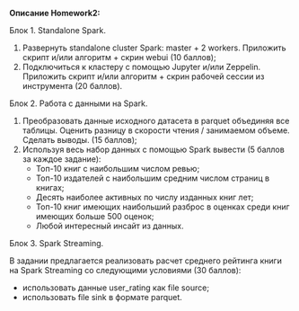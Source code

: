 **Описание Homework2:**

Блок 1. Standalone Spark.
1) Развернуть standalone cluster Spark: master + 2 workers. Приложить скрипт и/или алгоритм + скрин webui (10 баллов);
2) Подключиться к кластеру с помощью Jupyter и/или Zeppelin. Приложить скрипт и/или алгоритм + скрин рабочей сессии из инструмента (20 баллов).

Блок 2. Работа с данными на Spark.
1) Преобразовать данные исходного датасета в parquet объединяя все таблицы. Оценить разницу в скорости чтения / занимаемом объеме. Сделать выводы. (15 баллов);
2) Используя весь набор данных с помощью Spark вывести (5 баллов за каждое задание):
    - Топ-10 книг с наибольшим числом ревью;
    - Топ-10 издателей с наибольшим средним числом страниц в книгах;
    - Десять наиболее активных по числу изданных книг лет;
    - Топ-10 книг имеющих наибольший разброс в оценках среди книг имеющих больше 500 оценок;
    - Любой интересный инсайт из данных.
  
Блок 3. Spark Streaming.

В задании предлагается реализовать расчет среднего рейтинга книги на Spark Streaming со следующими условиями (30 баллов):
- использовать данные user_rating как file source;
- использовать file sink в формате parquet.
